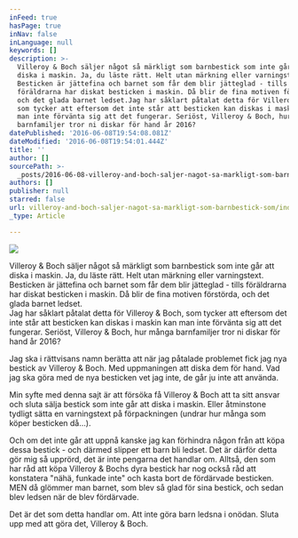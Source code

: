 ```yaml
---
inFeed: true
hasPage: true
inNav: false
inLanguage: null
keywords: []
description: >-
  Villeroy & Boch säljer något så märkligt som barnbestick som inte går att
  diska i maskin. Ja, du läste rätt. Helt utan märkning eller varningstext.
  Besticken är jättefina och barnet som får dem blir jätteglad - tills
  föräldrarna har diskat besticken i maskin. Då blir de fina motiven förstörda,
  och det glada barnet ledset.Jag har såklart påtalat detta för Villeroy & Boch,
  som tycker att eftersom det inte står att besticken kan diskas i maskin kan
  man inte förvänta sig att det fungerar. Seriöst, Villeroy & Boch, hur många
  barnfamiljer tror ni diskar för hand år 2016?
datePublished: '2016-06-08T19:54:08.081Z'
dateModified: '2016-06-08T19:54:01.444Z'
title: ''
author: []
sourcePath: >-
  _posts/2016-06-08-villeroy-and-boch-saljer-nagot-sa-markligt-som-barnbestick-som.md
authors: []
publisher: null
starred: false
url: villeroy-and-boch-saljer-nagot-sa-markligt-som-barnbestick-som/index.html
_type: Article

---
```

![](https://the-grid-user-content.s3-us-west-2.amazonaws.com/66c3caed-1108-4dd2-b771-8a4c3cb385e4.jpg)

Villeroy & Boch säljer något så märkligt som barnbestick som inte går att diska i maskin. Ja, du läste rätt. Helt utan märkning eller varningstext. Besticken är jättefina och barnet som får dem blir jätteglad - tills föräldrarna har diskat besticken i maskin. Då blir de fina motiven förstörda, och det glada barnet ledset.  
Jag har såklart påtalat detta för Villeroy & Boch, som tycker att eftersom det inte står att besticken kan diskas i maskin kan man inte förvänta sig att det fungerar. Seriöst, Villeroy & Boch, hur många barnfamiljer tror ni diskar för hand år 2016?

Jag ska i rättvisans namn berätta att när jag påtalade problemet fick jag nya bestick av Villeroy & Boch. Med uppmaningen att diska dem för hand. Vad jag ska göra med de nya besticken vet jag inte, de går ju inte att använda.

Min syfte med denna sajt är att försöka få Villeroy & Boch att ta sitt ansvar och sluta sälja bestick som inte går att diska i maskin. Eller åtminstone tydligt sätta en varningstext på förpackningen (undrar hur många som köper besticken då...). 

Och om det inte går att uppnå kanske jag kan förhindra någon från att köpa dessa bestick - och därmed slipper ett barn bli ledset. Det är därför detta gör mig så upprörd, det är inte pengarna det handlar om. Alltså, den som har råd att köpa Villeroy & Bochs dyra bestick har nog också råd att konstatera "nähä, funkade inte" och kasta bort de fördärvade besticken. MEN då glömmer man barnet, som blev så glad för sina bestick, och sedan blev ledsen när de blev fördärvade. 

Det är det som detta handlar om. Att inte göra barn ledsna i onödan. Sluta upp med att göra det, Villeroy & Boch.